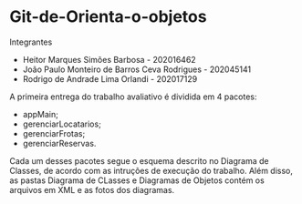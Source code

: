 # Git-de-Orienta-o-objetos

Integrantes
 - Heitor Marques Simões Barbosa - 202016462
 - João Paulo Monteiro de Barros Ceva Rodrigues - 202045141
 - Rodrigo de Andrade Lima Orlandi - 202017129
 

A primeira entrega do trabalho avaliativo é dividida em 4 pacotes:

- appMain;
- gerenciarLocatarios;
- gerenciarFrotas;
- gerenciarReservas.

Cada um desses pacotes segue o esquema descrito no Diagrama de Classes, de acordo com as intruções de execução do trabalho.
Além disso, as pastas Diagrama de CLasses e Diagramas de Objetos contém os arquivos em XML e as fotos dos diagramas.
